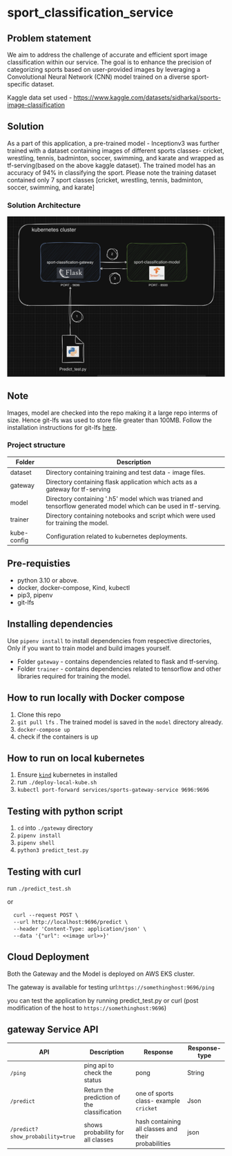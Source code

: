 # sport_classification_service #

## Problem statement ##
We aim to address the challenge of accurate and efficient sport image classification within our service. The goal is to enhance the precision of categorizing sports based on user-provided images by leveraging a Convolutional Neural Network (CNN) model trained on a diverse sport-specific dataset. 

Kaggle data set used - https://www.kaggle.com/datasets/sidharkal/sports-image-classification

## Solution ##
As a part of this application, a pre-trained model - Inceptionv3 was further trained with a dataset containing images of different sports classes- cricket, wrestling, tennis, badminton, soccer, swimming, and karate and wrapped as tf-serving(based on the above kaggle dataset). The trained model has an accuracy of 94% in classifying the sport. Please note the training dataset contained only 7 sport classes [cricket, wrestling, tennis, badminton, soccer, swimming, and karate]



### Solution Architecture ###
![Alt text](image.png)


## Note ##
 Images, model are checked into the repo making it a large repo interms of size. Hence git-lfs was used to store file greater than 100MB. Follow the installation instructions for git-lfs [here](https://git-lfs.com/).


### Project structure ###

Folder  | Description
------------- | -------------
dataset  | Directory containing training and test data - image files.
gateway  | Directory containing flask application which acts as a gateway for tf-serving 
model    | Directory containing '.h5' model which was trianed and tensorflow generated model which can be used in tf-serving.
trainer | Directory containing notebooks and script which were used for training the model. 
kube-config | Configuration related to kubernetes deployments.


## Pre-requisties ##
* python 3.10 or above.
* docker, docker-compose, Kind, kubectl
* pip3, pipenv  
* git-lfs

## Installing dependencies ##
Use `pipenv install` to install dependencies from respective directories, Only if you want to train model and build images yourself.

* Folder `gateway` - contains dependencies related to flask and tf-serving. 
* Folder `trainer` - contains dependencies related to tensorflow and other libraries required for training the model.



## How to run locally with Docker compose ##
1.  Clone this repo
2. `git pull lfs` . The trained model is saved in the `model` directory already.
3. `docker-compose up`
5.  check if the containers is up


## How to run on local kubernetes ##
1. Ensure [`kind`](https://kind.sigs.k8s.io/) kubernetes in installed
2. run `./deploy-local-kube.sh`
3. `kubectl port-forward services/sports-gateway-service 9696:9696`

## Testing with python script ##
1. `cd` into `./gateway` directory
2. `pipenv install`
3. `pipenv shell`
4. `python3 predict_test.py`

## Testing with curl ##
run `./predict_test.sh`
 
 or

```shell
  curl --request POST \
  --url http://localhost:9696/predict \
  --header 'Content-Type: application/json' \
  --data '{"url": <<image url>>}'
  ```


## Cloud Deployment ##

Both the Gateway and the Model is deployed on AWS EKS cluster.

The gateway is available for testing 
url:`https://somethinghost:9696/ping`

you can test the application by running predict_test.py or curl (post modification of the host to `https://somethinghost:9696`)


## gateway Service API ##

API  | Description | Response | Response-type
------------- | ------------- | -------------  | -------------
`/ping` | ping api to check the status | pong | String
`/predict`| Return the prediction of the classification| one of sports class- example `cricket`  | Json
`/predict?show_probability=true` | shows probability for all classes | hash containing all classes and their probabilities | json 



